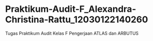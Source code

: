 # Praktikum-Audit-F_Alexandra-Christina-Rattu_12030122140260
Tugas Praktikum Audit Kelas F Pengerjaan ATLAS dan ARBUTUS
